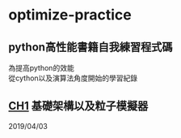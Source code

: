 # optimize-practice
## python高性能書籍自我練習程式碼
為提高python的效能 <br />
從cython以及演算法角度開始的學習紀錄 <br />
## [CH1](https://github.com/AustinChen123/optimize-practice/blob/master/CH1) 基礎架構以及粒子模擬器
2019/04/03

